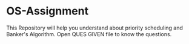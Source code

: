 # OS-Assignment
This Repository will help you understand about priority scheduling and Banker's Algorithm.
Open QUES GIVEN file to know the questions.
